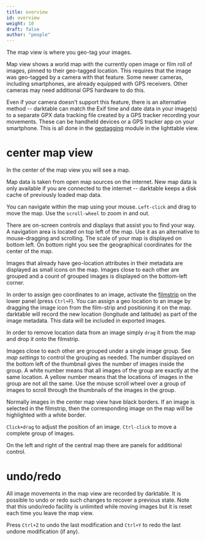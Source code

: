 ```yaml
---
title: overview
id: overview
weight: 10
draft: false
author: "people"
---
```


The map view is where you geo-tag your images.

Map view shows a world map with the currently open image or film roll of images, pinned to their geo-tagged location. This requires that the image was geo-tagged by a camera with that feature. Some newer cameras, including smartphones, are already equipped with GPS receivers. Other cameras may need additional GPS hardware to do this.

Even if your camera doesn't support this feature, there is an alternative method -- darktable can match the Exif time and date data in your image(s) to a separate GPX data tracking file created by a GPS tracker recording your movements. These can be handheld devices or a GPS tracker app on your smartphone. This is all done in the [geotagging](../module-reference/utility-modules/lighttable/geotagging.md) module in the lighttable view.

# center map view

In the center of the map view you will see a map.

Map data is taken from open map sources on the internet. New map data is only available if you are connected to the internet -- darktable keeps a disk cache of previously loaded map data.

You can navigate within the map using your mouse. `Left-click` and drag to move the map. Use the `scroll-wheel` to zoom in and out.

There are on-screen controls and displays that assist you to find your way. A navigation area is located on top left of the map. Use it as an alternative to mouse-dragging and scrolling. The scale of your map is displayed on bottom left. On bottom right you see the geographical coordinates for the center of the map.

Images that already have geo-location attributes in their metadata are displayed as small icons on the map. Images close to each other are grouped and a count of grouped images is displayed on the bottom-left corner.

In order to assign geo coordinates to an image, activate the [filmstrip](../module-reference/utility-modules/shared/filmstrip.md) on the lower panel (press `Ctrl+F`). You can assign a geo location to an image by dragging the image icon from the film-strip and positioning it on the map. darktable will record the new location (longitude and latitude) as part of the image metadata. This data will be included in exported images.

In order to remove location data from an image simply `drag` it from the map and drop it onto the filmstrip.

Images close to each other are grouped under a single image group. See _map settings_ to control the grouping as needed. The number displayed on the bottom left of the thumbnail gives the number of images inside the group. A white number means that all images of the group are exactly at the same location. A yellow number means that the locations of images in the group are not all the same. Use the mouse scroll wheel over a group of images to scroll through the thumbnails of the images in the group.

Normally images in the center map view have black borders. If an image is selected in the filmstrip, then the corresponding image on the map will be highlighted with a white border.

`Click+drag` to adjust the position of an image. `Ctrl-click` to move a complete group of images.

On the left and right of the central map there are panels for additional control.

# undo/redo

All image movements in the map view are recorded by darktable. It is possible to undo or redo such changes to recover a previous state. Note that this undo/redo facility is unlimited while moving images but it is reset each time you leave the map view.

Press `Ctrl+Z` to undo the last modification and `Ctrl+Y` to redo the last undone modification (if any).

